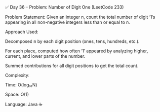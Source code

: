 ✅ Day 36 – Problem: Number of Digit One (LeetCode 233)

Problem Statement:
Given an integer n, count the total number of digit ‘1’s appearing in all non-negative integers less than or equal to n.

Approach Used:

Decomposed n by each digit position (ones, tens, hundreds, etc.).

For each place, computed how often ‘1’ appeared by analyzing higher, current, and lower parts of the number.

Summed contributions for all digit positions to get the total count.

Complexity:

Time: O(log₁₀N)

Space: O(1)

Language: Java ☕
